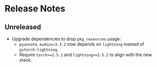 # Release Notes

## Unreleased
- Upgrade dependencies to drop `pkg_resources` usage:
  - `pyannote.audio>=3.3.2` now depends on `lightning` instead of `pytorch-lightning`.
  - Require `torch>=2.5.1` and `lightning>=2.5.2` to align with the new stack.
